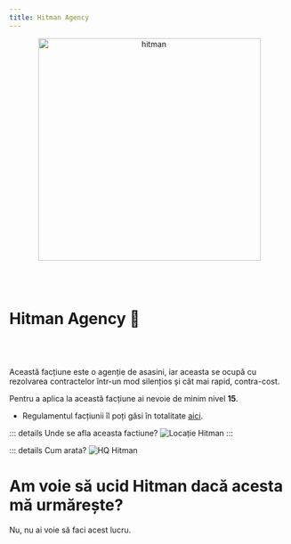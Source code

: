 ```yaml
---
title: Hitman Agency
---
```



<p align="center">
    <img width="400" src="https://i.imgur.com/rRMoj68.png" alt="hitman">
</p>
<br> <br>

# Hitman Agency 🎯
<br> <br> <br> 
Această facțiune este o agenție de asasini, iar aceasta se ocupă cu rezolvarea contractelor într-un mod silențios și cât mai rapid, contra-cost.

Pentru a aplica la această facțiune ai nevoie de minim nivel **15**.

- Regulamentul facțiunii îl poți găsi în totalitate [aici](https://ragepanel.b-hood.ro/rules/view/regulament-hitman "Link regulament Hitman").

::: details Unde se afla aceasta factiune?
![Locație Hitman](https://i.imgur.com/5HI7hv3.png "Locație Hitman")
:::

::: details Cum arata?
![HQ Hitman](https://i.imgur.com/DMIyo9P.png "HQ Hitman")


# Am voie să ucid Hitman dacă acesta mă urmărește?
Nu, nu ai voie să faci acest lucru.
